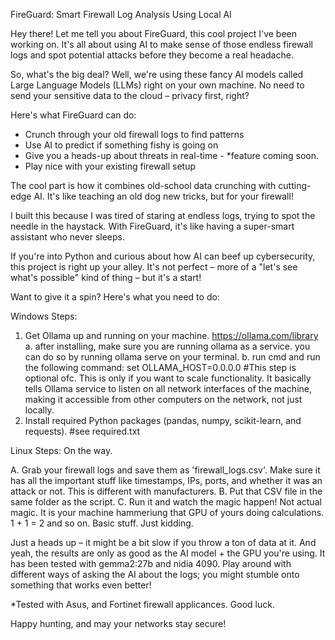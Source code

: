 FireGuard: Smart Firewall Log Analysis Using Local AI

Hey there! Let me tell you about FireGuard, this cool project I've been working on. It's all about using AI to make sense of those endless firewall logs and spot potential attacks before they become a real headache.

So, what's the big deal? Well, we're using these fancy AI models called Large Language Models (LLMs) right on your own machine. No need to send your sensitive data to the cloud – privacy first, right?

Here's what FireGuard can do:
- Crunch through your old firewall logs to find patterns
- Use AI to predict if something fishy is going on
- Give you a heads-up about threats in real-time - *feature coming soon.
- Play nice with your existing firewall setup

The cool part is how it combines old-school data crunching with cutting-edge AI. It's like teaching an old dog new tricks, but for your firewall!

I built this because I was tired of staring at endless logs, trying to spot the needle in the haystack. With FireGuard, it's like having a super-smart assistant who never sleeps.

If you're into Python and curious about how AI can beef up cybersecurity, this project is right up your alley. It's not perfect – more of a "let's see what's possible" kind of thing – but it's a start!

Want to give it a spin? Here's what you need to do:

Windows Steps:
1. Get Ollama up and running on your machine.
   https://ollama.com/library
    a. after installing, make sure you are running ollama as a service. you can do so by running ollama serve on your terminal.
    b. run cmd and run the following command: set OLLAMA_HOST=0.0.0.0 #This step is optional ofc. This is only if you want to scale functionality. It basically tells Ollama service to listen on all network interfaces of the machine, making it accessible from other computers on the network, not just locally.
2. Install required Python packages (pandas, numpy, scikit-learn, and requests). #see required.txt

Linux Steps: On the way.


A. Grab your firewall logs and save them as 'firewall_logs.csv'. Make sure it has all the important stuff like timestamps, IPs, ports, and whether it was an attack or not. This is different with manufacturers. 
B. Put that CSV file in the same folder as the script. 
C. Run it and watch the magic happen! Not actual magic. It is your machine hammeriung that GPU of yours doing calculations. 1 + 1 = 2 and so on. Basic stuff. Just kidding.

Just a heads up – it might be a bit slow if you throw a ton of data at it. And yeah, the results are only as good as the AI model + the GPU you're using. It has been tested with gemma2:27b and nidia 4090. Play around with different ways of asking the AI about the logs; you might stumble onto something that works even better!

*Tested with Asus, and Fortinet firewall applicances. Good luck.

Happy hunting, and may your networks stay secure!
